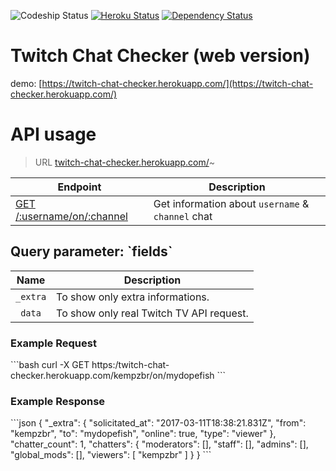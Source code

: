 ![Codeship Status](https://app.codeship.com/projects/e217ac60-e8af-0134-8f9f-56b0afe50fec/status?branch=master)
[![Heroku Status](http://heroku-badge.herokuapp.com/?app=twitch-chat-checker)](https://twitch-chat-checker.herokuapp.com/)
[![Dependency Status](https://dependencyci.com/github/micalevisk/twitch-chat-checker-web/badge)](https://dependencyci.com/github/micalevisk/twitch-chat-checker-web)

# Twitch Chat Checker (web version)
demo: [https://twitch-chat-checker.herokuapp.com/](https://twitch-chat-checker.herokuapp.com/)



# API usage
> URL [twitch-chat-checker.herokuapp.com/](https://twitch-chat-checker.herokuapp.com/)~

| Endpoint            | Description |
| ------------------- | ----------- |
| [GET /:username/on/:channel]() | Get information about `username` & `channel` chat |

<h2>Query parameter: `fields`</h2>
<table>
    <thead>
        <tr>
            <th>Name</th>
            <th>Description</th>
        </tr>
    </thead>
    <tbody>
	<tr>
            <td align="center"><code>_extra</code>
            <td>To show only extra informations.</td>
        </tr>
	<tr>
            <td align="center"><code>data</code>
            <td>To show only real Twitch TV API request.</td>
        </tr>
    </tbody>
</table>


<h3>Example Request</h3>
```bash
curl -X GET https:/twitch-chat-checker.herokuapp.com/kempzbr/on/mydopefish
```

<h3>Example Response</h3>
```json
{
	"_extra": {
		"solicitated_at": "2017-03-11T18:38:21.831Z",
		"from": "kempzbr",
		"to": "mydopefish",
		"online": true,
		"type": "viewer"
	},
  "chatter_count": 1,
  "chatters": {
		"moderators": [],
		"staff": [],
		"admins": [],
		"global_mods": [],
		"viewers": [
			"kempzbr"
		]
  }
}
```